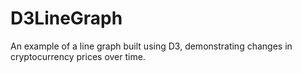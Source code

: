 # D3LineGraph

An example of a line graph built using D3, demonstrating changes in cryptocurrency prices over time.